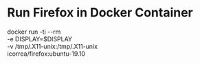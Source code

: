 # Run Firefox in Docker Container
docker run -ti --rm \
       -e DISPLAY=$DISPLAY \
       -v /tmp/.X11-unix:/tmp/.X11-unix \
       icorrea/firefox:ubuntu-19.10